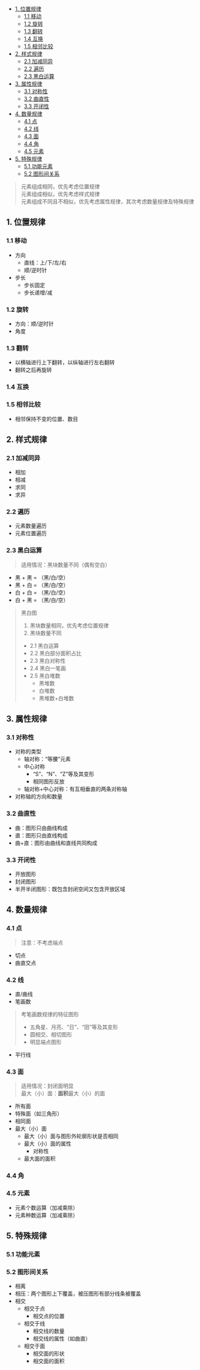 + [1. 位置规律](#1-位置规律)
  + [1.1 移动](#11-移动)
  + [1.2 旋转](#12-旋转)
  + [1.3 翻转](#13-翻转)
  + [1.4 互换](#14-互换)
  + [1.5 相邻比较](#15-相邻比较)
+ [2. 样式规律](#2-样式规律)
  + [2.1 加减同异](#21-加减同异)
  + [2.2 遍历](#22-遍历)
  + [2.3 黑白运算](#23-黑白运算)
+ [3. 属性规律](#3-属性规律)
  + [3.1 对称性](#31-对称性)
  + [3.2 曲直性](#32-曲直性)
  + [3.3 开闭性](#33-开闭性)
+ [4. 数量规律](#4-数量规律)
  + [4.1 点](#41-点)
  + [4.2 线](#42-线)
  + [4.3 面](#43-面)
  + [4.4 角](#44-角)
  + [4.5 元素](#45-元素)
+ [5. 特殊规律](#5-特殊规律)
  + [5.1 功能元素](#51-功能元素)
  + [5.2 图形间关系](#52-图形间关系)

> 元素组成相同，优先考虑位置规律  
> 元素组成相似，优先考虑样式规律  
> 元素组成不同且不相似，优先考虑属性规律，其次考虑数量规律及特殊规律

## 1. 位置规律

### 1.1 移动

+ 方向
  + 直线：上/下/左/右
  + 顺/逆时针
+ 步长
  + 步长固定
  + 步长递增/减

### 1.2 旋转

+ 方向：顺/逆时针
+ 角度

### 1.3 翻转

+ 以横轴进行上下翻转，以纵轴进行左右翻转
+ 翻转之后再旋转

### 1.4 互换

### 1.5 相邻比较

+ 相邻保持不变的位置、数目

## 2. 样式规律

### 2.1 加减同异

+ 相加
+ 相减
+ 求同
+ 求异

### 2.2 遍历

+ 元素数量遍历
+ 元素位置遍历

### 2.3 黑白运算

> 适用情况：黑块数量不同（偶有空白）

+ 黑 + 黑 = （黑/白/空）
+ 黑 + 白 = （黑/白/空）
+ 白 + 白 = （黑/白/空）
+ 白 + 黑 = （黑/白/空）

> 黑白图  
> 1. 黑块数量相同，优先考虑位置规律
> 2. 黑块数量不同  
> + 2.1 黑白运算
> + 2.2 黑白部分面积占比
> + 2.3 黑白对称性
> + 2.4 黑白一笔画
> + 2.5 黑白堆数
>   + 黑堆数
>   + 白堆数
>   + 黑堆数+白堆数

## 3. 属性规律

### 3.1 对称性

+ 对称的类型
  + 轴对称：“等腰”元素
  + 中心对称
    + “S”、“N”、“Z”等及其变形
    + 相同图形反放
  + 轴对称+中心对称：有互相垂直的两条对称轴
+ 对称轴的方向和数量

### 3.2 曲直性

+ 曲：图形只由曲线构成
+ 直：图形只由直线构成
+ 曲+直：图形由曲线和直线共同构成

### 3.3 开闭性

+ 开放图形
+ 封闭图形
+ 半开半闭图形：既包含封闭空间又包含开放区域

## 4. 数量规律

### 4.1 点

> 注意：不考虑端点

+ 切点
+ 曲直交点

### 4.2 线

+ 直/曲线
+ 笔画数

> 考笔画数规律的特征图形  
> + 五角星、月亮、“日”、“田”等及其变形  
> + 圆相交、相切图形
> + 明显端点图形

+ 平行线

### 4.3 面

> 适用情况：封闭面明显  
> 最大（小）面：**面积**最大（小）的面

+ 所有面
+ 特殊面（如三角形）
+ 相同面
+ 最大（小）面
  + 最大（小）面与图形外轮廓形状是否相同
  + 最大（小）面的属性
    + 对称性
  + 最大面的面积

### 4.4 角

### 4.5 元素

+ 元素个数运算（加减乘除）
+ 元素种数运算（加减乘除）

## 5. 特殊规律

### 5.1 功能元素

### 5.2 图形间关系

+ 相离
+ 相压：两个图形上下覆盖，被压图形有部分线条被覆盖
+ 相交
    + 相交于点
        + 相交点的位置
    + 相交于线
        + 相交线的数量
        + 相交线的属性（如曲直）
    + 相交于面
        + 相交面的形状
        + 相交面的面积
